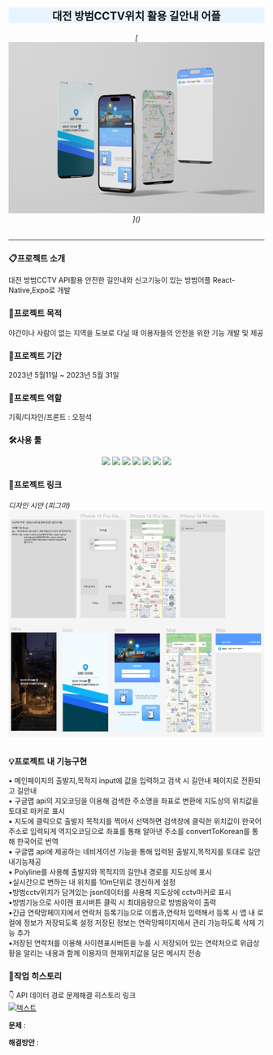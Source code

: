 ## <p align="center" style="background-color:#EAF4FF"><span >대전 방범CCTV위치 활용 길안내 어플</span> </p>

###### <p align="center">[![텍스트](./ReadmeImg/siteImg.png)]\()</p>

---

### 📋프로젝트 소개

대전 방범CCTV API활용 안전한 길안내와 신고기능이 있는 방범어플 React-Native,Expo로 개발

### 📌프로젝트 목적

야간이나 사람이 없는 지역을 도보로 다닐 때 이용자들의 안전을 위한 기능 개발 및 제공

### 📅프로젝트 기간

2023년 5월11일 ~ 2023년 5월 31일

### 👥프로젝트 역할

기획/디자인/프론트 : 오정석

### 🛠사용 툴

<div align="center">
	<img src="https://img.shields.io/badge/androidstudio-3DDC84?style=flat&logo=androidstudio&logoColor=white" />
	<img src="https://img.shields.io/badge/node.js-339933?style=flat&logo=nodedotjs&logoColor=white" />
	<img src="https://img.shields.io/badge/JavaScript-F7DF1E?style=flat&logo=JavaScript&logoColor=white" />
	<img src="https://img.shields.io/badge/React-61DAFB?style=flat&logo=React&logoColor=white" />
	<img src="https://img.shields.io/badge/expo-000020?style=flat&logo=expo&logoColor=white" />
	<img src="https://img.shields.io/badge/GitHub-181717?style=flat&logo=Github&logoColor=white" />
	<img src="https://img.shields.io/badge/Figma-F24e1e?style=flat&logo=Figma&logoColor=white" />
</div>

### 🔗프로젝트 링크

###### <p align="left">디자인 시안 (피그마)[![텍스트](./ReadmeImg/figma.png)](https://www.figma.com/file/X3dZkvNlJOnyDw3GPHWlcd/4%EC%B0%A8-%ED%94%84%EB%A1%9C%EC%A0%9D%ED%8A%B8_%EB%A9%8D%EB%83%A5%EC%9D%B4%EB%9E%91?node-id=0%3A1&t=y5UWV4usFotboNmd-1)</p>

### 💡프로젝트 내 기능구현

▪ 메인페이지의 출발지,목적지 input에 값을 입력하고 검색 시 길안내 페이지로 전환되고 길안내 <br>
▪ 구글맵 api의 지오코딩을 이용해 검색한 주소명을 좌표로 변환에 지도상의 위치값을 토대로 마커로 표시 <br>
▪ 지도에 클릭으로 출발지 목적지를 찍어서 선택하면 검색창에 클릭한 위치값이 한국어 주소로 입력되게 역지오코딩으로 좌표를 통해 알아낸 주소를 convertToKorean를 통해 한국어로 번역 <br>
▪ 구글맵 api에 제공하는 네비게이션 기능을 통해 입력된 출발지,목적지를 토대로 길안내기능제공 <br>
▪ Polyline를 사용해 출발지와 목적지의 길안내 경로를 지도상에 표시 <br>
▪실시간으로 변하는 내 위치를 10m단위로 갱신하게 설정 <br>
▪방범cctv위치가 담겨있는 json데이터를 사용해 지도상에 cctv마커로 표시 <br>
▪방범기능으로 사이렌 표시버튼 클릭 시 최대음량으로 방범음악이 출력 <br>
▪긴급 연락망페이지에서 연락처 등록기능으로 이름과,연락처 입력해서 등록 시 앱 내 로컬에 정보가 저장되도록 설정 저장된 정보는 연락망페이지에서 관리 가능하도록 삭제 기능 추가 <br>
▪저장된 연락처를 이용해 사이렌표시버튼을 누를 시 저장되어 있는 연락처으로 위급상황을 알리는 내용과 함께 이용자의 현재위치값을 담은 메시지 전송

### 📝작업 히스토리

👇 API 데이터 경로 문제해결 히스토리 링크<br>
[![텍스트](./ReadmeImg/GWTO.png)]()

**문제** :

**해결방안** :
